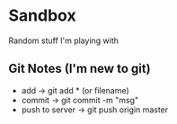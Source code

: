 Sandbox
=============

Random stuff I'm playing with



Git Notes (I'm new to git)
-----------------
* add -> git add * (or filename)
* commit -> git commit -m "msg"
* push to server -> git push origin master

